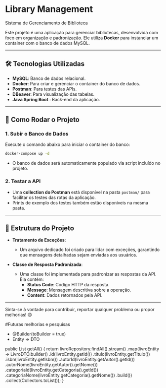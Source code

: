 # Library Management

Sistema de Gerenciamento de Biblioteca 

Este projeto é uma aplicação para gerenciar bibliotecas, desenvolvida com foco em organização e padronização. Ele utiliza **Docker** para instanciar um container com o banco de dados MySQL.

---

## 🛠 Tecnologias Utilizadas
- **MySQL**: Banco de dados relacional.
- **Docker**: Para criar e gerenciar o container do banco de dados.
- **Postman**: Para testes das APIs.
- **DBeaver**: Para visualização das tabelas.
- **Java Spring Boot** : Back-end da aplicação.

---

## 🚀 Como Rodar o Projeto

### 1. Subir o Banco de Dados
Execute o comando abaixo para iniciar o container do banco:
```bash
docker-compose up -d
```

- O banco de dados será automaticamente populado via script incluído no projeto.

### 2. Testar a API
- Uma **collection do Postman** está disponível na pasta `postman/` para facilitar os testes das rotas da aplicação.
- Prints de exemplo dos testes também estão disponíveis na mesma pasta.

---

## 📂 Estrutura do Projeto

- **Tratamento de Exceções**:
  - Um arquivo dedicado foi criado para lidar com exceções, garantindo que mensagens detalhadas sejam enviadas aos usuários.
  
- **Classe de Resposta Padronizada**:
  - Uma classe foi implementada para padronizar as respostas da API. Ela contém:
    - **Status Code**: Código HTTP da resposta.
    - **Message**: Mensagem descritiva sobre a operação.
    - **Content**: Dados retornados pela API.

---

Sinta-se à vontade para contribuir, reportar qualquer problema ou propor melhorias! 😊

#Futuras melhorias e pesquisas
- @Builder(toBuilder = true)
- Entity => DTO

public List<LivroDTO> getAll() {
       return livroRepository.findAll().stream()
               .map(livroEntity -> LivroDTO.builder()
                       .id(livroEntity.getId())
                       .titulo(livroEntity.getTitulo())
                       .isbn(livroEntity.getIsbn())
                       .autorId(livroEntity.getAutor().getId())
                       .autorNome(livroEntity.getAutor().getNome())
                       .categoriaId(livroEntity.getCategoria().getId())
                       .categoriaNome(livroEntity.getCategoria().getNome())
                       .build())
               .collect(Collectors.toList());
   }
 